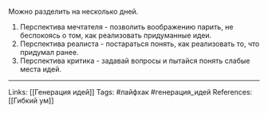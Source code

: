 Можно разделить на несколько дней.
1. Перспектива мечтателя - позволить воображению парить, не беспокоясь о том, как реализовать придуманные идеи.
2. Перспектива реалиста - постараться понять, как реализовать то, что придумал ранее. 
3. Перспектива критика - задавай вопросы и пытайся понять слабые места идей. 
___
Links: [[Генерация идей]]
Tags: #лайфхак #генерация_идей 
References: [[Гибкий ум]]